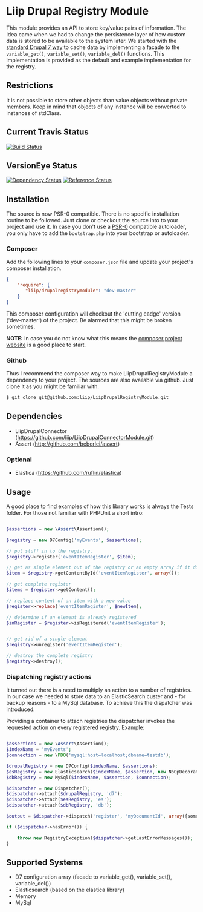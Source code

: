 # Liip Drupal Registry Module
This module provides an API to store key/value pairs of information.
The Idea came when we had to change the persistence layer of how custom data is stored to be available to the system later.
We started with the [standard Drupal 7 way](http://api.drupal.org/api/drupal/includes!bootstrap.inc/function/variable_set/7) to cache data by implementing a facade to the `variable_get()`, `variable_set()`, `variable_del()` functions. This implementation is
provided as the default and example implementation for the registry.


## Restrictions
It is not possible to store other objects than value objects without private members. Keep in mind that objects of any instance will be converted to instances of stdClass.


## Current Travis Status

[![Build Status](https://travis-ci.org/liip/LiipDrupalRegistryModule.png?branch=master)](https://travis-ci.org/liip/LiipDrupalRegistryModule)

## VersionEye Status 

[![Dependency Status](https://www.versioneye.com/php/liip:drupalregistrymodule/badge.svg)](https://www.versioneye.com/php/liip:drupalregistrymodule) [![Reference Status](https://www.versioneye.com/php/liip:drupalregistrymodule/reference_badge.svg?style=flat)](https://www.versioneye.com/php/liip:drupalregistrymodule/references)


## Installation
The source is now PSR-0 compatible. There is no specific installation routine to be followed. Just clone or checkout the source into to your project
and use it.
In case you don't use a [PSR-0](https://github.com/php-fig/fig-standards/blob/master/accepted/PSR-0.md) compatible autoloader, you only have to add the `bootstrap.php` into your bootstrap or
autoloader.

### Composer
Add the following lines to your `composer.json` file and update your project's composer installation.

```json
{
    "require": {
       "liip/drupalregistrymodule": "dev-master"
    }
}
```

This composer configuration will checkout the 'cutting eadge' version ('dev-master') of the project. Be alarmed that this might be broken sometimes.


**NOTE:**
In case you do not know what this means the [composer project website](http://getcomposer.org) is a good place to start.


### Github
Thus I recommend the composer way to make LiipDrupalRegistryModule a dependency to your project.
The sources are also available via github. Just clone it as you might be familiar with.

```bash
$ git clone git@github.com:liip/LiipDrupalRegistryModule.git
```

## Dependencies

- LiipDrupalConnector (https://github.com/liip/LiipDrupalConnectorModule.git)
- Assert (http://github.com/beberlei/assert)

### Optional

- Elastica (https://github.com/ruflin/elastica)

## Usage
A good place to find examples of how this library works is always the Tests folder.
For those not familiar with PHPUnit a short intro:

```php

$assertions = new \Assert\Assertion();

$registry = new D7Config('myEvents', $assertions);

// put stuff in to the registry.
$registry->register('eventItemRegister', $item);

// get as single element out of the registry or an empty array if it does not exist.
$item = $registry->getContentById('eventItemRegister', array());

// get complete register
$items = $register->getContent();

// replace content of an item with a new value
$register->replace('eventItemRegister', $newItem);

// determine if an element is already registered
$inRegister = $register->isRegistered('eventItemRegister');


// get rid of a single element
$registry->unregister('eventItemRegister');

// destroy the complete registry
$registry->destroy();

```

### Dispatching registry actions
It turned out there is a need to multiply an action to a number of registries.
In our case we needed to store data to an ElasticSearch custer and - for backup reasons - to a MySql database.
To achieve this the dispatcher was introduced.

Providing a container to attach registries the dispatcher invokes the requested action on every registered registry.
Example:

```php

$assertions = new \Assert\Assertion();
$indexName = 'myEvents';
$connection = new \PDO('mysql:host=localhost;dbname=testdb');

$drupalRegistry = new D7Config($indexName, $assertions);
$esRegistry = new Elasticsearch($indexName, $assertion, new NoOpDecorator());
$dbRegistry = new MySql($indexName, $assertion, $connection);

$dispatcher = new Dispatcher();
$dispatcher->attach($drupalRegistry, 'd7');
$dispatcher->attach($esRegistry, 'es');
$dispatcher->attach($dbRegistry, 'db');

$output = $dispatcher->dispatch('register', 'myDocumentId', array({some content}));

if ($dispatcher->hasError()) {

    throw new RegistryException($dispatcher->getLastErrorMessages());
}


```

## Supported Systems
- D7 configuration array (facade to variable_get(), variable_set(), variable_del())
- Elasticsearch (based on the elastica library)
- Memory
- MySql
